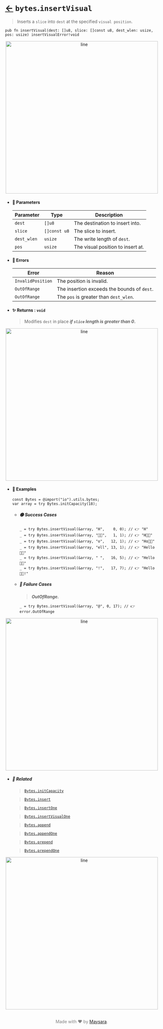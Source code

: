 # [←](../bytes.md) `bytes`.`insertVisual`

> Inserts a `slice` into `dest` at the specified `visual position`.

```zig
pub fn insertVisual(dest: []u8, slice: []const u8, dest_wlen: usize, pos: usize) insertVisualError!void
```


<div align="center">
<img src="https://raw.githubusercontent.com/Super-ZIG/io/refs/heads/main/dist/img/md/line.png" alt="line" style="width:500px;"/>
</div>

- #### 🧩 Parameters

    | Parameter   | Type         | Description                       |
    | ----------- | ------------ | --------------------------------- |
    | `dest`      | `[]u8`       | The destination to insert into.   |
    | `slice`     | `[]const u8` | The slice to insert.              |
    | `dest_wlen` | `usize`      | The write length of `dest`.       |
    | `pos`       | `usize`      | The visual position to insert at. |

- #### 🚫 Errors
    
    | Error             | Reason                                      |
    | ----------------- | ------------------------------------------- |
    | `InvalidPosition` | The position is invalid.                    |
    | `OutOfRange`      | The insertion exceeds the bounds of `dest`. |
    | `OutOfRange`      | The `pos` is greater than `dest_wlen`.      |

- #### ✨ Returns : `void`

    > Modifies `dest` in place **_if `slice` length is greater than 0_.**

<div align="center">
<img src="https://raw.githubusercontent.com/Super-ZIG/io/refs/heads/main/dist/img/md/line.png" alt="line" style="width:500px;"/>
</div>

- #### 🧪 Examples

    ```zig
    const Bytes = @import("io").utils.bytes;
    var array = try Bytes.initCapacity(18);
    ```

    - ##### 🟢 Success Cases

        ```zig
        _ = try Bytes.insertVisual(&array, "H",    0, 0); // 👉 "H"
        _ = try Bytes.insertVisual(&array, "👨‍🏭",   1, 1); // 👉 "H👨‍🏭"
        _ = try Bytes.insertVisual(&array, "o",   12, 1); // 👉 "Ho👨‍🏭"
        _ = try Bytes.insertVisual(&array, "ell", 13, 1); // 👉 "Hello👨‍🏭"
        _ = try Bytes.insertVisual(&array, " ",   16, 5); // 👉 "Hello 👨‍🏭"
        _ = try Bytes.insertVisual(&array, "!",   17, 7); // 👉 "Hello 👨‍🏭!"
        ```

    - ##### 🔴 Failure Cases
        
        > **_OutOfRange._**

        ```zig
        _ = try Bytes.insertVisual(&array, "@", 0, 17); // 👉 error.OutOfRange
        ```

<div align="center">
<img src="https://raw.githubusercontent.com/Super-ZIG/io/refs/heads/main/dist/img/md/line.png" alt="line" style="width:500px;"/>
</div>

- ##### 🔗 Related

  > [`Bytes.initCapacity`](./initCapacity.md)

  > [`Bytes.insert`](./insert.md)

  > [`Bytes.insertOne`](./insertOne.md)

  > [`Bytes.insertVisualOne`](./insertVisualOne.md)

  > [`Bytes.append`](./append.md)

  > [`Bytes.appendOne`](./appendOne.md)

  > [`Bytes.prepend`](./prepend.md)

  > [`Bytes.prependOne`](./prependOne.md)

<div align="center">
<img src="https://raw.githubusercontent.com/Super-ZIG/io/refs/heads/main/dist/img/md/line.png" alt="line" style="width:500px;"/>
</div>

<p align="center" style="color:grey;"><br />Made with ❤️ by <a href="http://github.com/maysara-elshewehy" target="blank">Maysara</a>.</p>